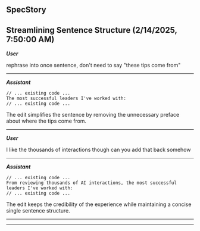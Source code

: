 ## SpecStory

## Streamlining Sentence Structure (2/14/2025, 7:50:00 AM)

_**User**_

rephrase into once sentence, don't need to say "these tips come from"

---

_**Assistant**_

````qmd:8_lookatdata.qmd
// ... existing code ...
The most successful leaders I've worked with:
// ... existing code ...
````

The edit simplifies the sentence by removing the unnecessary preface about where the tips come from.

---

_**User**_

I like the thousands of interactions though can you add that back somehow

---

_**Assistant**_



````qmd:8_lookatdata.qmd
// ... existing code ...
From reviewing thousands of AI interactions, the most successful leaders I've worked with:
// ... existing code ...
````

The edit keeps the credibility of the experience while maintaining a concise single sentence structure.

---



---

